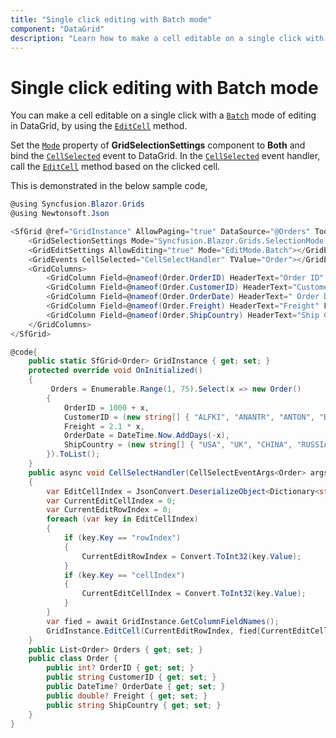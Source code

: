 ```yaml
---
title: "Single click editing with Batch mode"
component: "DataGrid"
description: "Learn how to make a cell editable on a single click with batch mode of editing"
---
```


# Single click editing with Batch mode

You can make a cell editable on a single click with a [`Batch`](https://blazor.syncfusion.com/blazor/documentation/datagrid/editing/#batch) mode of editing in DataGrid, by using the [`EditCell`](https://help.syncfusion.com/cr/aspnetcore-blazor/Syncfusion.Blazor~Syncfusion.Blazor.Grids.SfGrid%601~EditCell.html) method.

Set the [`Mode`](https://help.syncfusion.com/cr/aspnetcore-blazor/Syncfusion.Blazor~Syncfusion.Blazor.Grids.GridSelectionSettings~Mode.html) property of **GridSelectionSettings** component to **Both** and bind the [`CellSelected`](https://help.syncfusion.com/cr/aspnetcore-blazor/Syncfusion.Blazor~Syncfusion.Blazor.Grids.GridEvents%601~CellSelected.html) event to DataGrid. In the [`CellSelected`](https://help.syncfusion.com/cr/aspnetcore-blazor/Syncfusion.Blazor~Syncfusion.Blazor.Grids.GridEvents%601~CellSelected.html) event handler, call the [`EditCell`](https://help.syncfusion.com/cr/aspnetcore-blazor/Syncfusion.Blazor~Syncfusion.Blazor.Grids.SfGrid%601~EditCell.html) method based on the clicked cell.

This is demonstrated in the below sample code,

```csharp
@using Syncfusion.Blazor.Grids
@using Newtonsoft.Json

<SfGrid @ref="GridInstance" AllowPaging="true" DataSource="@Orders" Toolbar="@(new List<string>() { "Cancel", "Update" })">
    <GridSelectionSettings Mode="Syncfusion.Blazor.Grids.SelectionMode.Both"></GridSelectionSettings>
    <GridEditSettings AllowEditing="true" Mode="EditMode.Batch"></GridEditSettings>
    <GridEvents CellSelected="CellSelectHandler" TValue="Order"></GridEvents>
    <GridColumns>
        <GridColumn Field=@nameof(Order.OrderID) HeaderText="Order ID" IsPrimaryKey="true" ValidationRules="@(new { required=true})" TextAlign="TextAlign.Right" Width="120"></GridColumn>
        <GridColumn Field=@nameof(Order.CustomerID) HeaderText="Customer Name" ValidationRules="@(new { required=true})" Width="120"></GridColumn>
        <GridColumn Field=@nameof(Order.OrderDate) HeaderText=" Order Date" EditType="EditType.DatePickerEdit" Format="d" TextAlign="TextAlign.Right" Width="130" Type="ColumnType.Date"></GridColumn>
        <GridColumn Field=@nameof(Order.Freight) HeaderText="Freight" Format="C2" TextAlign="TextAlign.Right" EditType="EditType.NumericEdit" Width="120"></GridColumn>
        <GridColumn Field=@nameof(Order.ShipCountry) HeaderText="Ship Country" EditType="EditType.DropDownEdit" Width="150"></GridColumn>
    </GridColumns>
</SfGrid>

@code{
    public static SfGrid<Order> GridInstance { get; set; }
    protected override void OnInitialized()
    {
         Orders = Enumerable.Range(1, 75).Select(x => new Order()
        {
            OrderID = 1000 + x,
            CustomerID = (new string[] { "ALFKI", "ANANTR", "ANTON", "BLONP", "BOLID" })[new Random().Next(5)],
            Freight = 2.1 * x,
            OrderDate = DateTime.Now.AddDays(-x),
            ShipCountry = (new string[] { "USA", "UK", "CHINA", "RUSSIA", "INDIA" })[new Random().Next(5)]
        }).ToList();
    }
    public async void CellSelectHandler(CellSelectEventArgs<Order> args)
    {
        var EditCellIndex = JsonConvert.DeserializeObject<Dictionary<string, object>>(args.CellIndex.ToString());
        var CurrentEditCellIndex = 0;
        var CurrentEditRowIndex = 0;
        foreach (var key in EditCellIndex)
        {
            if (key.Key == "rowIndex")
            {
                CurrentEditRowIndex = Convert.ToInt32(key.Value);
            }
            if (key.Key == "cellIndex")
            {
                CurrentEditCellIndex = Convert.ToInt32(key.Value);
            }
        }
        var fied = await GridInstance.GetColumnFieldNames();
        GridInstance.EditCell(CurrentEditRowIndex, fied[CurrentEditCellIndex]);
    }
    public List<Order> Orders { get; set; }
    public class Order {
        public int? OrderID { get; set; }
        public string CustomerID { get; set; }
        public DateTime? OrderDate { get; set; }
        public double? Freight { get; set; }
        public string ShipCountry { get; set; }
    }
}
```